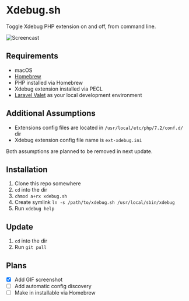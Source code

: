 # Xdebug.sh

Toggle Xdebug PHP extension on and off, from command line.

![Screencast](screenshot.gif)

## Requirements

- macOS
- [Homebrew](https://github.com/Homebrew/brew)
- PHP installed via Homebrew
- Xdebug extension installed via PECL
- [Laravel Valet](https://github.com/laravel/valet) as your local development environment

## Additional Assumptions

- Extensions config files are located in `/usr/local/etc/php/7.2/conf.d/` dir
- Xdebug extension config file name is `ext-xdebug.ini`

Both assumptions are planned to be removed in next update.

## Installation

1. Clone this repo somewhere
2. `cd` into the dir
3. `chmod a+rx xdebug.sh` 
4. Create symlink `ln -s /path/to/xdebug.sh /usr/local/sbin/xdebug`
5. Run `xdebug help`

## Update

1. `cd` into the dir
2. Run `git pull`

## Plans

- [x] Add GIF screenshot
- [ ] Add automatic config discovery
- [ ] Make in installable via Homebrew